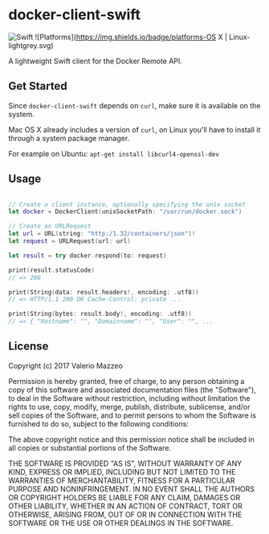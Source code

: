 # docker-client-swift

![Swift](https://img.shields.io/badge/swift-4.0.2-orange.svg)
![Platforms](https://img.shields.io/badge/platforms-OS X | Linux-lightgrey.svg)

A lightweight Swift client for the Docker Remote API.

## Get Started

Since `docker-client-swift` depends on `curl`, make sure it is available on the system.

Mac OS X already includes a version of `curl`, on Linux you'll have to install it through a system package manager.

For example on Ubuntu: `apt-get install libcurl4-openssl-dev`

## Usage

```Swift

// Create a client instance, optionally specifying the unix socket
let docker = DockerClient(unixSocketPath: "/var/run/docker.sock")

// Create an URLRequest
let url = URL(string: "http:/1.32/containers/json")!
let request = URLRequest(url: url)

let result = try docker.respond(to: request)

print(result.statusCode)
// => 200

print(String(data: result.headers!, encoding: .utf8))
// => HTTP/1.1 200 OK Cache-Control: private ...

print(String(bytes: result.body!, encoding: .utf8))
// => { "Hostname": "", "Domainname": "", "User": "", ...
```

## License

Copyright (c) 2017 Valerio Mazzeo

Permission is hereby granted, free of charge, to any person obtaining a copy
of this software and associated documentation files (the "Software"), to deal
in the Software without restriction, including without limitation the rights
to use, copy, modify, merge, publish, distribute, sublicense, and/or sell
copies of the Software, and to permit persons to whom the Software is
furnished to do so, subject to the following conditions:

The above copyright notice and this permission notice shall be included in all
copies or substantial portions of the Software.

THE SOFTWARE IS PROVIDED "AS IS", WITHOUT WARRANTY OF ANY KIND, EXPRESS OR
IMPLIED, INCLUDING BUT NOT LIMITED TO THE WARRANTIES OF MERCHANTABILITY,
FITNESS FOR A PARTICULAR PURPOSE AND NONINFRINGEMENT. IN NO EVENT SHALL THE
AUTHORS OR COPYRIGHT HOLDERS BE LIABLE FOR ANY CLAIM, DAMAGES OR OTHER
LIABILITY, WHETHER IN AN ACTION OF CONTRACT, TORT OR OTHERWISE, ARISING FROM,
OUT OF OR IN CONNECTION WITH THE SOFTWARE OR THE USE OR OTHER DEALINGS IN THE
SOFTWARE.
